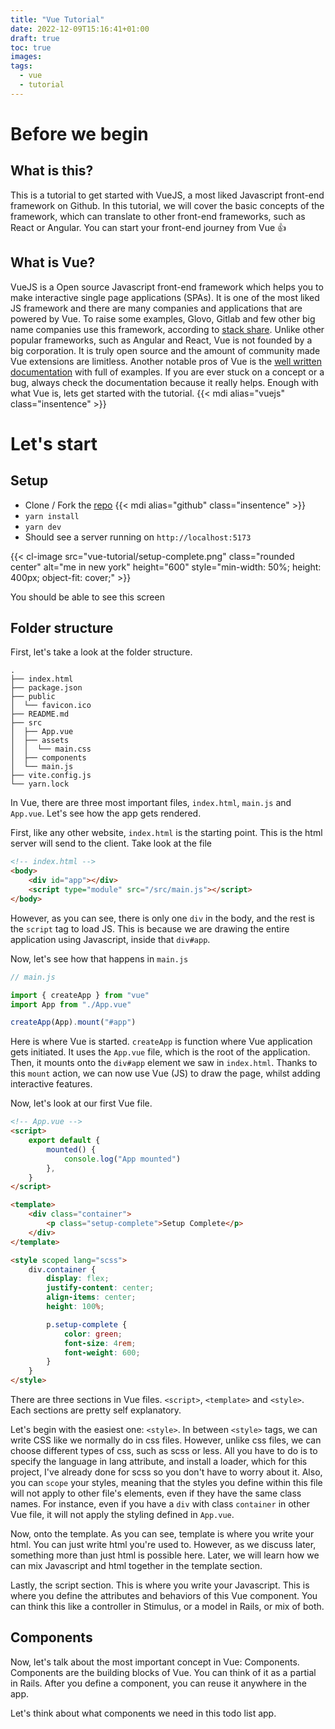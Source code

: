```yaml
---
title: "Vue Tutorial"
date: 2022-12-09T15:16:41+01:00
draft: true
toc: true
images:
tags:
  - vue
  - tutorial
---
```


# Before we begin

## What is this?

This is a tutorial to get started with VueJS, a most liked Javascript front-end framework on Github. In this tutorial, we will cover the basic concepts of the framework, which can translate to other front-end frameworks, such as React or Angular. You can start your front-end journey from Vue 👍

## What is Vue?

VueJS is a Open source Javascript front-end framework which helps you to make interactive single page applications (SPAs). It is one of the most liked JS framework and there are many companies and applications that are powered by Vue. To raise some examples, Glovo, Gitlab and few other big name companies use this framework, according to [stack share](https://stackshare.io/vue-js). Unlike other popular frameworks, such as Angular and React, Vue is not founded by a big corporation. It is truly open source and the amount of community made Vue extensions are limitless. Another notable pros of Vue is the [well written documentation](https://vuejs.org/) with full of examples. If you are ever stuck on a concept or a bug, always check the documentation because it really helps. Enough with what Vue is, lets get started with the tutorial. {{< mdi alias="vuejs" class="insentence"  >}}

# Let's start

## Setup

- Clone / Fork the [repo](https://github.com/SuzukiRyuichiro/vue-tutorial-todo) {{< mdi alias="github" class="insentence"  >}}
- `yarn install`
- `yarn dev`
- Should see a server running on `http://localhost:5173`

{{< cl-image src="vue-tutorial/setup-complete.png" class="rounded center" alt="me in new york" height="600" style="min-width: 50%; height: 400px; object-fit: cover;" >}}

You should be able to see this screen

## Folder structure

First, let's take a look at the folder structure.

```shell
.
├── index.html
├── package.json
├── public
│  └── favicon.ico
├── README.md
├── src
│  ├── App.vue
│  ├── assets
│  │  └── main.css
│  ├── components
│  └── main.js
├── vite.config.js
└── yarn.lock
```

In Vue, there are three most important files, `index.html`, `main.js` and `App.vue`. Let's see how the app gets rendered.

First, like any other website, `index.html` is the starting point. This is the html server will send to the client. Take look at the file

```html
<!-- index.html -->
<body>
	<div id="app"></div>
	<script type="module" src="/src/main.js"></script>
</body>
```

However, as you can see, there is only one `div` in the body, and the rest is the `script` tag to load JS.
This is because we are drawing the entire application using Javascript, inside that `div#app`.

Now, let's see how that happens in `main.js`

```js
// main.js

import { createApp } from "vue"
import App from "./App.vue"

createApp(App).mount("#app")
```

Here is where Vue is started. `createApp` is function where Vue application gets initiated. It uses the `App.vue` file, which is the root of the application. Then, it mounts onto the `div#app` element we saw in `index.html`. Thanks to this `mount` action, we can now use Vue (JS) to draw the page, whilst adding interactive features.

Now, let's look at our first Vue file.

```html
<!-- App.vue -->
<script>
	export default {
		mounted() {
			console.log("App mounted")
		},
	}
</script>

<template>
	<div class="container">
		<p class="setup-complete">Setup Complete</p>
	</div>
</template>

<style scoped lang="scss">
	div.container {
		display: flex;
		justify-content: center;
		align-items: center;
		height: 100%;

		p.setup-complete {
			color: green;
			font-size: 4rem;
			font-weight: 600;
		}
	}
</style>
```

There are three sections in Vue files. `<script>`, `<template>` and `<style>`. Each sections are pretty self explanatory.

Let's begin with the easiest one: `<style>`. In between `<style>` tags, we can write CSS like we normally do in css files. However, unlike css files, we can choose different types of css, such as scss or less. All you have to do is to specify the language in lang attribute, and install a loader, which for this project, I've already done for scss so you don't have to worry about it. Also, you can `scope` your styles, meaning that the styles you define within this file will not apply to other file's elements, even if they have the same class names. For instance, even if you have a `div` with class `container` in other Vue file, it will not apply the styling defined in `App.vue`.

Now, onto the template. As you can see, template is where you write your html. You can just write html you're used to. However, as we discuss later, something more than just html is possible here. Later, we will learn how we can mix Javascript and html together in the template section.

Lastly, the script section. This is where you write your Javascript. This is where you define the attributes and behaviors of this Vue component. You can think this like a controller in Stimulus, or a model in Rails, or mix of both.

## Components

Now, let's talk about the most important concept in Vue: Components. Components are the building blocks of Vue. You can think of it as a partial in Rails. After you define a component, you can reuse it anywhere in the app.

Let's think about what components we need in this todo list app.
